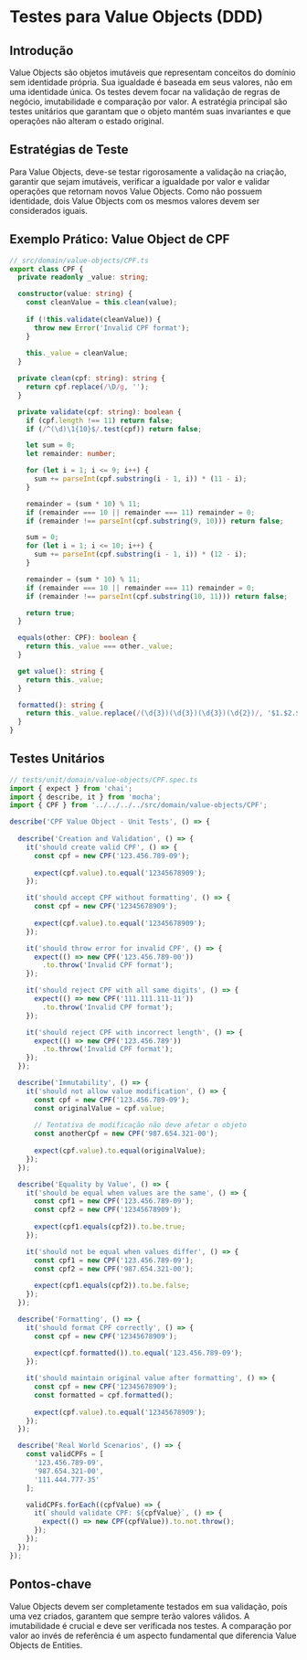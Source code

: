 # Testes para Value Objects (DDD)

## Introdução

Value Objects são objetos imutáveis que representam conceitos do domínio sem identidade própria. Sua igualdade é baseada em seus valores, não em uma identidade única. Os testes devem focar na validação de regras de negócio, imutabilidade e comparação por valor. A estratégia principal são testes unitários que garantam que o objeto mantém suas invariantes e que operações não alteram o estado original.

## Estratégias de Teste

Para Value Objects, deve-se testar rigorosamente a validação na criação, garantir que sejam imutáveis, verificar a igualdade por valor e validar operações que retornam novos Value Objects. Como não possuem identidade, dois Value Objects com os mesmos valores devem ser considerados iguais.

## Exemplo Prático: Value Object de CPF

```typescript
// src/domain/value-objects/CPF.ts
export class CPF {
  private readonly _value: string;

  constructor(value: string) {
    const cleanValue = this.clean(value);
    
    if (!this.validate(cleanValue)) {
      throw new Error('Invalid CPF format');
    }
    
    this._value = cleanValue;
  }

  private clean(cpf: string): string {
    return cpf.replace(/\D/g, '');
  }

  private validate(cpf: string): boolean {
    if (cpf.length !== 11) return false;
    if (/^(\d)\1{10}$/.test(cpf)) return false;

    let sum = 0;
    let remainder: number;

    for (let i = 1; i <= 9; i++) {
      sum += parseInt(cpf.substring(i - 1, i)) * (11 - i);
    }

    remainder = (sum * 10) % 11;
    if (remainder === 10 || remainder === 11) remainder = 0;
    if (remainder !== parseInt(cpf.substring(9, 10))) return false;

    sum = 0;
    for (let i = 1; i <= 10; i++) {
      sum += parseInt(cpf.substring(i - 1, i)) * (12 - i);
    }

    remainder = (sum * 10) % 11;
    if (remainder === 10 || remainder === 11) remainder = 0;
    if (remainder !== parseInt(cpf.substring(10, 11))) return false;

    return true;
  }

  equals(other: CPF): boolean {
    return this._value === other._value;
  }

  get value(): string {
    return this._value;
  }

  formatted(): string {
    return this._value.replace(/(\d{3})(\d{3})(\d{3})(\d{2})/, '$1.$2.$3-$4');
  }
}
```

## Testes Unitários

```typescript
// tests/unit/domain/value-objects/CPF.spec.ts
import { expect } from 'chai';
import { describe, it } from 'mocha';
import { CPF } from '../../../../src/domain/value-objects/CPF';

describe('CPF Value Object - Unit Tests', () => {
  
  describe('Creation and Validation', () => {
    it('should create valid CPF', () => {
      const cpf = new CPF('123.456.789-09');
      
      expect(cpf.value).to.equal('12345678909');
    });

    it('should accept CPF without formatting', () => {
      const cpf = new CPF('12345678909');
      
      expect(cpf.value).to.equal('12345678909');
    });

    it('should throw error for invalid CPF', () => {
      expect(() => new CPF('123.456.789-00'))
        .to.throw('Invalid CPF format');
    });

    it('should reject CPF with all same digits', () => {
      expect(() => new CPF('111.111.111-11'))
        .to.throw('Invalid CPF format');
    });

    it('should reject CPF with incorrect length', () => {
      expect(() => new CPF('123.456.789'))
        .to.throw('Invalid CPF format');
    });
  });

  describe('Immutability', () => {
    it('should not allow value modification', () => {
      const cpf = new CPF('123.456.789-09');
      const originalValue = cpf.value;
      
      // Tentativa de modificação não deve afetar o objeto
      const anotherCpf = new CPF('987.654.321-00');
      
      expect(cpf.value).to.equal(originalValue);
    });
  });

  describe('Equality by Value', () => {
    it('should be equal when values are the same', () => {
      const cpf1 = new CPF('123.456.789-09');
      const cpf2 = new CPF('12345678909');
      
      expect(cpf1.equals(cpf2)).to.be.true;
    });

    it('should not be equal when values differ', () => {
      const cpf1 = new CPF('123.456.789-09');
      const cpf2 = new CPF('987.654.321-00');
      
      expect(cpf1.equals(cpf2)).to.be.false;
    });
  });

  describe('Formatting', () => {
    it('should format CPF correctly', () => {
      const cpf = new CPF('12345678909');
      
      expect(cpf.formatted()).to.equal('123.456.789-09');
    });

    it('should maintain original value after formatting', () => {
      const cpf = new CPF('12345678909');
      const formatted = cpf.formatted();
      
      expect(cpf.value).to.equal('12345678909');
    });
  });

  describe('Real World Scenarios', () => {
    const validCPFs = [
      '123.456.789-09',
      '987.654.321-00',
      '111.444.777-35'
    ];

    validCPFs.forEach((cpfValue) => {
      it(`should validate CPF: ${cpfValue}`, () => {
        expect(() => new CPF(cpfValue)).to.not.throw();
      });
    });
  });
});
```

## Pontos-chave

Value Objects devem ser completamente testados em sua validação, pois uma vez criados, garantem que sempre terão valores válidos. A imutabilidade é crucial e deve ser verificada nos testes. A comparação por valor ao invés de referência é um aspecto fundamental que diferencia Value Objects de Entities.
